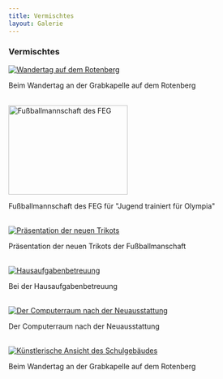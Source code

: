 ```yaml
---
title: Vermischtes
layout: Galerie
---
```


<h3>
  Vermischtes
</h3>
<div id="links">
  <div class="row">
    <div class="col-lg-4">
      <a href="http://www.feg-stuttgart.de/bilder/galerie/vermischt/high/a1.jpg" title="Wandertag auf dem Rotenberg" data-gallery>
        <img class="img-thumbnail" src="http://www.feg-stuttgart.de/bilder/galerie/vermischt/a1.jpg" alt="Wandertag auf dem Rotenberg">
      </a>
      <p>
        Beim Wandertag an der Grabkapelle auf dem Rotenberg
      </p>
      <br/>
    </div>
    <div class="col-lg-4">
      <a href="http://www.feg-stuttgart.de/bilder/galerie/vermischt/high/a2.jpg" title="Fußballmannschaft des FEG" data-gallery>
        <img class="img-thumbnail" style="width: 235px; height: 176px;" src="http://www.feg-stuttgart.de/bilder/galerie/vermischt/high/a2.jpg" alt="Fußballmannschaft des FEG">
      </a>
      <p>
        Fußballmannschaft des FEG für "Jugend trainiert für Olympia"
      </p>
      <br/>
    </div>
    <div class="col-lg-4">
      <a href="http://www.feg-stuttgart.de/bilder/galerie/vermischt/high/a3.jpg" title="Präsentation der neuen Trikots" data-gallery>
        <img class="img-thumbnail" src="http://www.feg-stuttgart.de/bilder/galerie/vermischt/a3.jpg" alt="Präsentation der neuen Trikots">
      </a>
      <p>
        Präsentation der neuen Trikots der Fußballmanschaft
      </p>
      <br/>
    </div>
    <div class="col-lg-4">
      <a href="http://www.feg-stuttgart.de/bilder/galerie/vermischt/high/a4.jpg" title="Hausaufgabenbetreuung" data-gallery>
        <img class="img-thumbnail" src="http://www.feg-stuttgart.de/bilder/galerie/vermischt/a4.jpg" alt="Hausaufgabenbetreuung">
      </a>
      <p>
        Bei der Hausaufgabenbetreuung
      </p>
      <br/>
    </div>
    <div class="col-lg-4">
      <a href="http://www.feg-stuttgart.de/bilder/galerie/vermischt/high/a5.jpg" title="Der Computerraum nach der Neuausstattung" data-gallery>
        <img class="img-thumbnail" src="http://www.feg-stuttgart.de/bilder/galerie/vermischt/a5.jpg" alt="Der Computerraum nach der Neuausstattung">
      </a>
      <p>
        Der Computerraum nach der Neuausstattung
      </p>
      <br/>
    </div>
    <div class="col-lg-4">
      <a href="http://www.feg-stuttgart.de/bilder/galerie/vermischt/high/a6.jpg" title="Künstlerische Ansicht des Schulgebäudes" data-gallery>
        <img class="img-thumbnail" src="http://www.feg-stuttgart.de/bilder/galerie/vermischt/a6.jpg" alt="Künstlerische Ansicht des Schulgebäudes">
      </a>
      <p>
        Beim Wandertag an der Grabkapelle auf dem Rotenberg
      </p>
      <br/>
    </div>
  </div>
</div>
